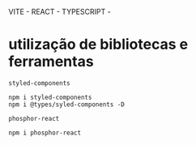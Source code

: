VITE - REACT - TYPESCRIPT -

# utilização de bibliotecas e ferramentas 

```
styled-components

npm i styled-components
npm i @types/syled-components -D

phosphor-react

npm i phosphor-react

```
